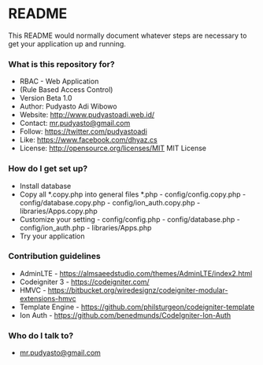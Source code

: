 # README #

This README would normally document whatever steps are necessary to get your application up and running.

### What is this repository for? ###

* RBAC - Web Application
* (Rule Based Access Control)
* Version Beta 1.0
* Author: 	Pudyasto Adi Wibowo
* Website: 	http://www.pudyastoadi.web.id/
* Contact: 	mr.pudyasto@gmail.com
* Follow: 	https://twitter.com/pudyastoadi
* Like: 	https://www.facebook.com/dhyaz.cs
* License: 	http://opensource.org/licenses/MIT	MIT License

### How do I get set up? ###

* Install database
* Copy all *.copy.php into general files *.php
      - config/config.copy.php
      - config/database.copy.php
      - config/ion_auth.copy.php
      - libraries/Apps.copy.php
* Customize your setting
      - config/config.php
      - config/database.php
      - config/ion_auth.php
      - libraries/Apps.php
* Try your application

### Contribution guidelines ###

* AdminLTE - https://almsaeedstudio.com/themes/AdminLTE/index2.html
* Codeigniter 3 - https://codeigniter.com/
* HMVC - https://bitbucket.org/wiredesignz/codeigniter-modular-extensions-hmvc
* Template Engine - https://github.com/philsturgeon/codeigniter-template
* Ion Auth - https://github.com/benedmunds/CodeIgniter-Ion-Auth

### Who do I talk to? ###

* mr.pudyasto@gmail.com
